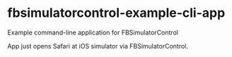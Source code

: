 # fbsimulatorcontrol-example-cli-app
Example command-line application for FBSimulatorControl

App just opens Safari at iOS simulator via FBSimulatorControl.
